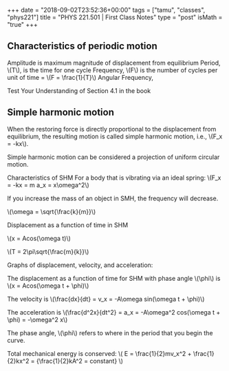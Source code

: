 +++
date = "2018-09-02T23:52:36+00:00"
tags = ["tamu", "classes", "phys221"]
title = "PHYS 221.501 | First Class Notes"
type = "post"
isMath = "true"
+++

## Characteristics of periodic motion

Amplitude is maximum magnitude of displacement from equilibrium Period, \\(T\\),
is the time for one cycle Frequency, \\(F\\) is the number of cycles per unit of
time = \\(F = \\frac{1}{T}\\) Angular Frequency,

Test Your Understanding of Section 4.1 in the book

## Simple harmonic motion

When the restoring force is directly proportional to the displacement from
equilibrium, the resulting motion is called simple harmonic motion, i.e., \\(F_x
= -kx\\).

Simple harmonic motion can be considered a projection of uniform circular
motion.

Characteristics of SHM For a body that is vibrating via an ideal spring: \\(F_x
= -kx = m a_x = x\\omega^2\\)

If you increase the mass of an object in SMH, the frequency will decrease.

\\(\\omega = \\sqrt{\\frac{k}{m}}\\)

Displacement as a function of time in SHM

\\(x = Acos(\\omega t)\\)

\\(T = 2\\pi\\sqrt{\\frac{m}{k}}\\)

Graphs of displacement, velocity, and acceleration:

The displacement as a function of time for SHM with phase angle \\(\\phi\\) is
\\(x = Acos(\\omega t + \\phi)\\)

The velocity is \\(\\frac{dx}{dt} = v_x = -A\\omega sin(\\omega t + \\phi)\\)

The acceleration is \\(\\frac{d^2x}{dt^2} = a_x = -A\\omega^2 cos(\\omega t +
\\phi) = -\\omega^2 x\\)

The phase angle, \\(\\phi\\) refers to where in the period that you begin the
curve.

Total mechanical energy is conserved: \\\( E = \\frac{1}{2}mv_x^2 + \\frac{1}{2}kx^2 = \{\\frac{1}{2}kA^2 = constant\} \\\)




